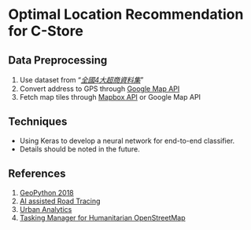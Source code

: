 # Optimal Location Recommendation for C-Store

## Data Preprocessing
1. Use dataset from “*[全國4大超商資料集](https://data.gcis.nat.gov.tw/od/detail?oid=0202BFA9-8116-4E63-A41A-58A5F4EAF7A2)*”
2. Convert address to GPS through [Google Map API](https://cloud.google.com/maps-platform/maps/?hl=zh-tw)
3. Fetch map tiles through [Mapbox API](https://docs.mapbox.com/api/maps/) or Google Map API

## Techniques
- Using Keras to develop a neural network for end-to-end classifier.
- Details should be noted in the future.

## References
1. [GeoPython 2018](http://2018.geopython.net/)
2. [AI assisted Road Tracing](https://wiki.openstreetmap.org/wiki/AI-Assisted_Road_Tracing)
3. [Urban Analytics](https://drive.google.com/file/d/1i5NzXkgBxuz2e6352eo4jK5lezjKZBpT/view)
4. [Tasking Manager for Humanitarian OpenStreetMap](https://tasks.hotosm.org/)